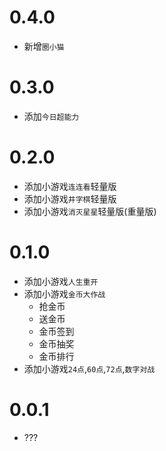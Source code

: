 # 0.4.0

* 新增`圈小猫`

# 0.3.0

* 添加`今日超能力`

# 0.2.0

* 添加小游戏`连连看`轻量版
* 添加小游戏`井字棋`轻量版
* 添加小游戏`消灭星星`轻量版(重量版)

# 0.1.0

* 添加小游戏`人生重开`
* 添加小游戏`金币大作战`
    * 抢金币
    * 送金币
    * 金币签到
    * 金币抽奖
    * 金币排行
* 添加小游戏`24点`,`60点`,`72点`,`数字对战`

# 0.0.1

* ???